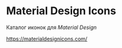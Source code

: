 #  Material Design Icons 

Каталог иконок для *Material Design*

 https://materialdesignicons.com/ 

